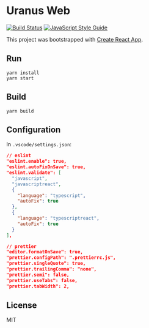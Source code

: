 # Uranus Web

[![Build Status](https://github.com/project-uranus/uranus-web/workflows/uranus/badge.svg)](https://github.com/project-uranus/uranus-web/actions)
[![JavaScript Style Guide](https://img.shields.io/badge/code_style-standard-brightgreen.svg)](https://standardjs.com)

This project was bootstrapped with [Create React App](https://github.com/facebook/create-react-app).

## Run

```shell
yarn install
yarn start
```

## Build

```shell
yarn build
```

## Configuration

In `.vscode/settings.json`:

```json
// eslint
"eslint.enable": true,
"eslint.autoFixOnSave": true,
"eslint.validate": [
  "javascript",
  "javascriptreact",
  {
    "language": "typescript",
    "autoFix": true
  },
  {
    "language": "typescriptreact",
    "autoFix": true
  }
],

// prettier
"editor.formatOnSave": true,
"prettier.configPath": ".prettierrc.js",
"prettier.singleQuote": true,
"prettier.trailingComma": "none",
"prettier.semi": false,
"prettier.useTabs": false,
"prettier.tabWidth": 2,
```

## License

MIT
